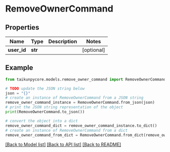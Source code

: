 # RemoveOwnerCommand


## Properties

Name | Type | Description | Notes
------------ | ------------- | ------------- | -------------
**user_id** | **str** |  | [optional] 

## Example

```python
from taikunpycore.models.remove_owner_command import RemoveOwnerCommand

# TODO update the JSON string below
json = "{}"
# create an instance of RemoveOwnerCommand from a JSON string
remove_owner_command_instance = RemoveOwnerCommand.from_json(json)
# print the JSON string representation of the object
print(RemoveOwnerCommand.to_json())

# convert the object into a dict
remove_owner_command_dict = remove_owner_command_instance.to_dict()
# create an instance of RemoveOwnerCommand from a dict
remove_owner_command_from_dict = RemoveOwnerCommand.from_dict(remove_owner_command_dict)
```
[[Back to Model list]](../README.md#documentation-for-models) [[Back to API list]](../README.md#documentation-for-api-endpoints) [[Back to README]](../README.md)


